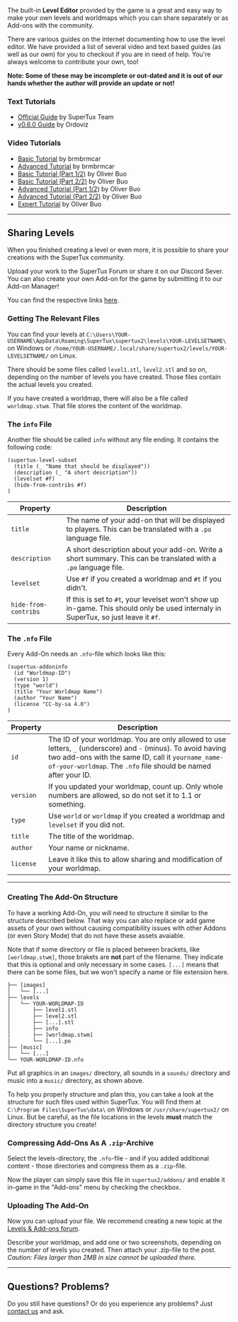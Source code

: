 The built-in **Level Editor** provided by the game is a great and easy way to make your own levels and worldmaps which you
can share separately or as Add-ons with the community.

There are various guides on the internet documenting how to use the level editor. We have provided a list of several
video and text based guides (as well as our own) for you to checkout if you are in need of help. You're always welcome
to contribute your own, too!

**Note: Some of these may be incomplete or out-dated and it is out of our hands whether the author will provide an update
or not!**


### Text Tutorials

- [Official Guide](https://github.com/SuperTux/supertux/wiki/Level-Editor-Guide) by SuperTux Team
- [v0.6.0 Guide](https://github.com/Ordoviz/wiki/blob/master/Editor-Guide-0-6-0.md) by Ordoviz

### Video Tutorials

- [Basic Tutorial](https://www.youtube.com/watch?v=gsuKAy18iWo) by brmbrmcar
- [Advanced Tutorial](https://www.youtube.com/watch?v=drwLEYo8EVQ) by brmbrmcar
- [Basic Tutorial (Part 1/2)](https://www.youtube.com/watch?v=mhSNateb4nI) by Oliver Buo
- [Basic Tutorial (Part 2/2)](https://www.youtube.com/watch?v=NLWhteLNcC8) by Oliver Buo
- [Advanced Tutorial (Part 1/2)](https://www.youtube.com/watch?v=WBdwwcLD-vw) by Oliver Buo
- [Advanced Tutorial (Part 2/2)](https://www.youtube.com/watch?v=UoaGDuBax6E) by Oliver Buo
- [Expert Tutorial](https://www.youtube.com/watch?v=lL3oZbPfw08) by Oliver Buo

---

## Sharing Levels

When you finished creating a level or even more, it is possible to share your creations with the SuperTux community.

Upload your work to the SuperTux Forum or share it on our Discord Sever. You can also create your own Add-on for the
game by submitting it to our Add-on Manager!

You can find the respective links [here](https://github.com/SuperTux/supertux/wiki#for-level-designer).

### Getting The Relevant Files

You can find your levels at `C:\Users\YOUR-USERNAME\AppData\Roaming\SuperTux\supertux2\levels\YOUR-LEVELSETNAME\` on Windows
or `/home/YOUR-USERNAME/.local/share/supertux2/levels/YOUR-LEVELSETNAME/` on Linux.

There should be some files called `level1.stl`, `level2.stl` and so on, depending on the number of levels you have created.
Those files contain the actual levels you created.

If you have created a worldmap, there will also be a file called `worldmap.stwm`. That file stores the content of the worldmap.

### The `info` File

Another file should be called `info` without any file ending. It contains the following code:

```
(supertux-level-subset
  (title (_ "Name that should be displayed"))
  (description (_ "A short description"))
  (levelset #f)
  (hide-from-contribs #f)
)
```

| Property             | Description                                                                                                                         |
| -------------------- | ----------------------------------------------------------------------------------------------------------------------------------- |
| `title`              | The name of your add-on that will be displayed to players. This can be translated with a `.po` language file.                       |
| `description`        | A short description about your add-on. Write a short summary. This can be translated with a `.po` language file.                    |
| `levelset`           | Use `#f` if you created a worldmap and `#t` if you didn't.                                                                          |
| `hide-from-contribs` | If this is set to `#t`, your levelset won't show up in-game. This should only be used internaly in SuperTux, so just leave it `#f`. |

### The `.nfo` File

Every Add-On needs an `.nfo`-file which looks like this:

```
(supertux-addoninfo
  (id "Worldmap-ID")
  (version 1)
  (type "world")
  (title "Your Worldmap Name")
  (author "Your Name")
  (license "CC-by-sa 4.0")
)
```

| Property  | Description |
|-----------|-------------|
| `id`      | The ID of your worldmap. You are only allowed to use letters, `_` (underscore) and `-` (minus). To avoid having two add-ons with the same ID, call it `yourname_name-of-your-worldmap`. The `.nfo` file should be named after your ID. |
| `version` | If you updated your worldmap, count up. Only whole numbers are allowed, so do not set it to 1.1 or something. |
| `type`    | Use `world` or `worldmap` if you created a worldmap and `levelset` if you did not. |
| `title`   | The title of the worldmap. |
| `author`  | Your name or nickname. |
| `license` | Leave it like this to allow sharing and modification of your worldmap. |

---

### Creating The Add-On Structure

To have a working Add-On, you will need to structure it similar to the structure described below. That way you can also
replace or add game assets of your own without causing compatibility issues with other Addons (or even Story Mode) that
do not have these assets avaiable.

Note that if some directory or file is placed between brackets, like `[worldmap.stwm]`, those brakets are **not** part
of the filename. They indicate that this is optional and only necessary in some cases. `[...]` means that there can be
some files, but we won't specify a name or file extension here.

```
├── [images]
│   └── [...]
├── levels
│   └── YOUR-WORLDMAP-ID
│       ├── level1.stl
│       ├── level2.stl
│       ├── [...].stl
│       ├── info
│       ├── [worldmap.stwm]
|       └── [...].po
├── [music]
│   └── [...]
└── YOUR-WORLDMAP-ID.nfo
```

Put all graphics in an `images/` directory, all sounds in a `sounds/` directory and music into a `music/` directory,
as shown above.

To help you properly structure and plan this, you can take a look at the structure for such files used within SuperTux.
You will find them at  `C:\Program Files\SuperTux\data\` on Windows or `/usr/share/supertux2/` on Linux. But be careful,
as the file locations in the levels **must** match the directory structure you create!


### Compressing Add-Ons As A `.zip`-Archive

Select the levels-directory, the `.nfo`-file - and if you added additional content - those directories and compress
them as a `.zip`-file.

Now the player can simply save this file in `supertux2/addons/` and enable it in-game in the "Add-ons" menu by checking
the checkbox.


### Uploading The Add-On

Now you can upload your file. We recommend creating a new topic at the [Levels & Add-ons forum](https://forum.freegamedev.net/viewforum.php?f=69).

Describe your worldmap, and add one or two screenshots, depending on the number of levels you created. Then attach your
.zip-file to the post. *Caution: Files larger than 2MB in size cannot be uploaded there.*

---

## Questions? Problems?

Do you still have questions? Or do you experience any problems? Just [contact us](https://www.supertux.org/contact.html) and ask.
